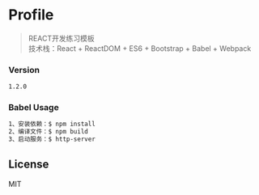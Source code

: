 # Profile
> REACT开发练习模板  
> 技术栈：React + ReactDOM + ES6 + Bootstrap + Babel + Webpack  

### Version
```sh
1.2.0
```

### Babel Usage

```sh
1、安装依赖：$ npm install
2、编译文件：$ npm build
3、启动服务：$ http-server
```

License
----

MIT
